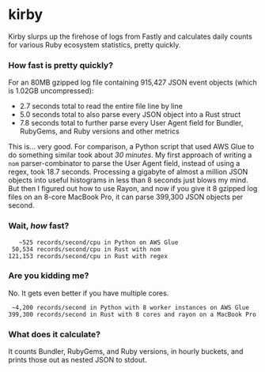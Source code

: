 # kirby

Kirby slurps up the firehose of logs from Fastly and calculates daily counts for various Ruby ecosystem statistics, pretty quickly.

### How fast is pretty quickly?

For an 80MB gzipped log file containing 915,427 JSON event objects (which is 1.02GB uncompressed):

- 2.7 seconds total to read the entire file line by line
- 5.0 seconds total to also parse every JSON object into a Rust struct
- 7.8 seconds total to further parse every User Agent field for Bundler, RubyGems, and Ruby versions and other metrics

This is... very good. For comparison, a Python script that used AWS Glue to do something similar took about _30 minutes_. My first approach of writing a `nom` parser-combinator to parse the User Agent field, instead of using a regex, took 18.7 seconds. Processing a gigabyte of almost a million JSON objects into useful histograms in less than 8 seconds just blows my mind. But then I figured out how to use Rayon, and now if you give it 8 gzipped log files on an 8-core MacBook Pro, it can parse 399,300 JSON objects per second.

### Wait, _how_ fast?

       ~525 records/second/cpu in Python on AWS Glue
     50,534 records/second/cpu in Rust with nom
    121,153 records/second/cpu in Rust with regex

### Are you kidding me?

No. It gets even better if you have multiple cores.

     ~4,200 records/second in Python with 8 worker instances on AWS Glue
    399,300 records/second in Rust with 8 cores and rayon on a MacBook Pro

### What does it calculate?

It counts Bundler, RubyGems, and Ruby versions, in hourly buckets, and prints those out as nested JSON to stdout.